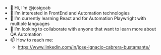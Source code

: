 - 👋 Hi, I’m @josigcab
- 👀 I’m interested in FrontEnd and Automation technologies
- 🌱 I’m currently learning React and for Automation Playwright with multiple languages
- 💞️ I’m looking to collaborate with anyone that want to learn more about QA Automation
- 📫 How to reach me:
  - https://www.linkedin.com/in/jose-ignacio-cabrera-bustamante/

<!---
josigcab/josigcab is a ✨ special ✨ repository because its `README.md` (this file) appears on your GitHub profile.
You can click the Preview link to take a look at your changes.
--->
